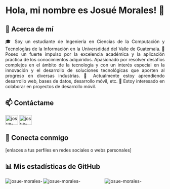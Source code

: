 <h1 align="center">Hola, mi nombre es Josué Morales! 👻</h1>

## 🚀 Acerca de mí
<p align="justify">
🎓 Soy un estudiante de Ingeniería en Ciencias de la Computación y Tecnologías de la Información en la Universdidad del Valle de Guatemala.
🔭 Poseo un fuerte impulso por la excelencia académica y la
aplicación práctica de los conocimientos adquiridos. Apasionado
por resolver desafíos complejos en el ámbito de la tecnología y con
un interés especial en la innovación y el desarrollo de soluciones
tecnológicas que aporten al progreso en diversas industrias.
🌱 Actualmente estoy aprendiendo desarrollo web, bases de datos, desarrollo móvil, etc.
👯 Estoy interesado en colaborar en proyectos de desarrollo móvil.
</p>

## 📫 Contáctame
<p align="justify">
<a href="https://www.linkedin.com/in/isaackeitor/" target="blank"><img align="center" src="https://www.vectorlogo.zone/logos/linkedin/linkedin-icon.svg" alt="josue-morales-" height="30" width="40" /></a>
<a href="https://www.instagram.com/josueimg13/" target="blank"><img align="center" src="https://www.vectorlogo.zone/logos/instagram/instagram-icon.svg" alt="josue-morales-" height="30" width="40" /></a>

## 🤝 Conecta conmigo
[enlaces a tus perfiles en redes sociales o webs personales]
</p>

## 📊 Mis estadísticas de GitHub
<p align="center">

<img align="left" src="https://github-readme-stats.vercel.app/api/top-langs?username=isaackeitor&show_icons=true&locale=en&layout=compact" alt="josue-morales-" />


<img align="left" src="https://github-readme-stats.vercel.app/api?username=isaackeitor&show_icons=true&locale=en" alt="josue-morales-" />
</p>

<p align="center">
<img align="center" src="https://github-readme-streak-stats.herokuapp.com/?user=isaackeitor&" alt="josue-morales-" />
</p>


